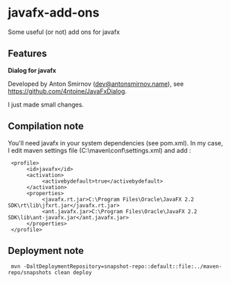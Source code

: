 javafx-add-ons
==============

Some useful (or not) add ons for javafx

Features
--------

**Dialog for javafx**

Developed by Anton Smirnov (dev@antonsmirnov.name), see https://github.com/4ntoine/JavaFxDialog.

I just made small changes.


Compilation note
----------------

You'll need javafx in your system dependencies (see pom.xml). In my case, I edit maven settings file (C:\maven\conf\settings.xml) and add :

     <profile>
          <id>javafx</id>
          <activation>
               <activebydefault>true</activebydefault>
          </activation>
          <properties>
               <javafx.rt.jar>C:\Program Files\Oracle\JavaFX 2.2 SDK\rt\lib\jfxrt.jar</javafx.rt.jar>
               <ant.javafx.jar>C:\Program Files\Oracle\JavaFX 2.2 SDK\lib\ant-javafx.jar</ant.javafx.jar>
          </properties>
     </profile>


Deployment note
---------------

     mvn -DaltDeploymentRepository=snapshot-repo::default::file:../maven-repo/snapshots clean deploy

